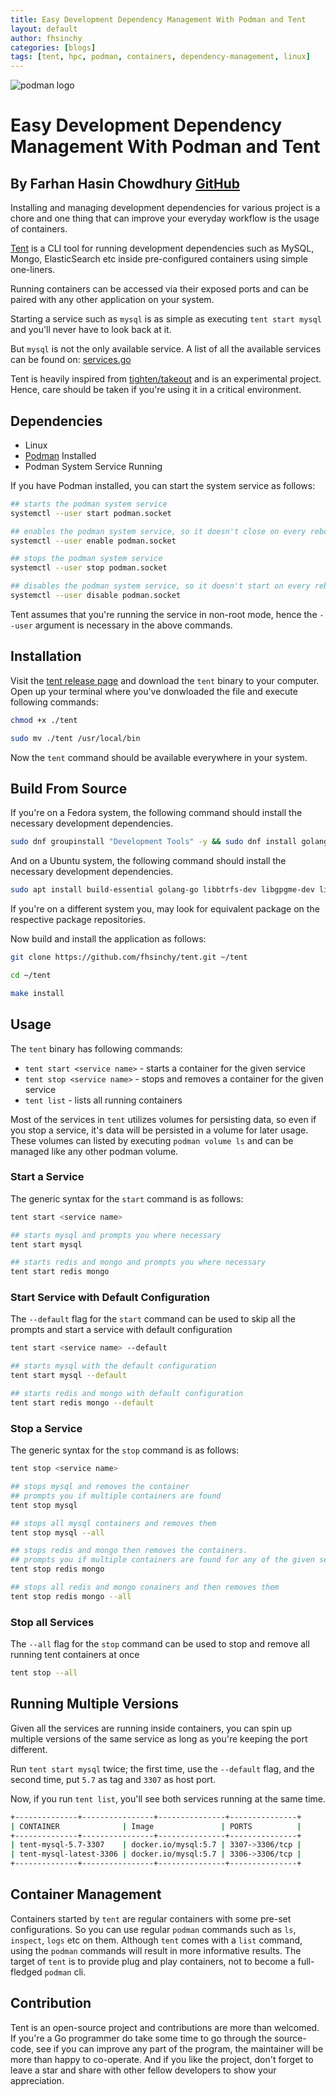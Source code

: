 ```yaml
---
title: Easy Development Dependency Management With Podman and Tent
layout: default
author: fhsinchy
categories: [blogs]
tags: [tent, hpc, podman, containers, dependency-management, linux]
---
```


![podman logo](../static/vectors/raw/podman.svg)

# Easy Development Dependency Management With Podman and Tent

## By Farhan Hasin Chowdhury [GitHub](https://github.com/fhsinchy)

Installing and managing development dependencies for various project is a chore and one thing that can improve your everyday workflow is the usage of containers.

[Tent](https://github.com/fhsinchy/tent/) is a CLI tool for running development dependencies such as MySQL, Mongo, ElasticSearch etc inside pre-configured containers using simple one-liners.

<!--truncate-->

Running containers can be accessed via their exposed ports and can be paired with any other application on your system.

Starting a service such as `mysql` is as simple as executing `tent start mysql` and you'll never have to look back at it.

But `mysql` is not the only available service. A list of all the available services can be found on: [services.go](https://github.com/fhsinchy/tent/blob/master/store/services.go)

Tent is heavily inspired from [tighten/takeout](https://github.com/tighten/takeout) and is an experimental project. Hence, care should be taken if you're using it in a critical environment.

## Dependencies

- Linux
- [Podman](https://podman.io/getting-started/installation) Installed
- Podman System Service Running

If you have Podman installed, you can start the system service as follows:

```bash
## starts the podman system service
systemctl --user start podman.socket

## enables the podman system service, so it doesn't close on every reboot
systemctl --user enable podman.socket

## stops the podman system service
systemctl --user stop podman.socket

## disables the podman system service, so it doesn't start on every reboot
systemctl --user disable podman.socket
```

Tent assumes that you're running the service in non-root mode, hence the `--user` argument is necessary in the above commands.

## Installation

Visit the [tent release page](https://github.com/fhsinchy/tent/releases/) and download the `tent` binary to your computer. Open up your terminal where you've donwloaded the file and execute following commands:

```bash
chmod +x ./tent

sudo mv ./tent /usr/local/bin
```

Now the `tent` command should be available everywhere in your system.

## Build From Source

If you're on a Fedora system, the following command should install the necessary development dependencies.

```bash
sudo dnf groupinstall "Development Tools" -y && sudo dnf install golang btrfs-progs-devel gpgme-devel device-mapper-devel -y
```

And on a Ubuntu system, the following command should install the necessary development dependencies.

```bash
sudo apt install build-essential golang-go libbtrfs-dev libgpgme-dev libdevmapper-dev -y
```

If you're on a different system you, may look for equivalent package on the respective package repositories.

Now build and install the application as follows:

```bash
git clone https://github.com/fhsinchy/tent.git ~/tent

cd ~/tent

make install
```

## Usage

The `tent` binary has following commands:

- `tent start <service name>` - starts a container for the given service
- `tent stop <service name>` - stops and removes a container for the given service
- `tent list` - lists all running containers

Most of the services in `tent` utilizes volumes for persisting data, so even if you stop a service, it's data will be persisted in a volume for later usage. These volumes can listed by executing `podman volume ls` and can be managed like any other podman volume.

### Start a Service

The generic syntax for the `start` command is as follows:

```bash
tent start <service name>

## starts mysql and prompts you where necessary
tent start mysql

## starts redis and mongo and prompts you where necessary
tent start redis mongo
```

### Start Service with Default Configuration

The `--default` flag for the `start` command can be used to skip all the prompts and start a service with default configuration

```bash
tent start <service name> --default

## starts mysql with the default configuration
tent start mysql --default

## starts redis and mongo with default configuration
tent start redis mongo --default
```

### Stop a Service

The generic syntax for the `stop` command is as follows:

```bash
tent stop <service name>

## stops mysql and removes the container
## prompts you if multiple containers are found
tent stop mysql

## stops all mysql containers and removes them
tent stop mysql --all

## stops redis and mongo then removes the containers.
## prompts you if multiple containers are found for any of the given services.
tent stop redis mongo

## stops all redis and mongo conainers and then removes them
tent stop redis mongo --all
```

### Stop all Services

The `--all` flag for the `stop` command can be used to stop and remove all running tent containers at once

```bash
tent stop --all
```

## Running Multiple Versions

Given all the services are running inside containers, you can spin up multiple versions of the same service as long as you're keeping the port different.

Run `tent start mysql` twice; the first time, use the `--default` flag, and the second time, put `5.7` as tag and `3307` as host port.

Now, if you run `tent list`, you'll see both services running at the same time.

```bash
+--------------+----------------+---------------+---------------+
| CONTAINER              | Image               | PORTS          |
+--------------+----------------+---------------+---------------+
| tent-mysql-5.7-3307    | docker.io/mysql:5.7 | 3307->3306/tcp |
| tent-mysql-latest-3306 | docker.io/mysql:5.7 | 3306->3306/tcp |
+--------------+----------------+---------------+---------------+
```

## Container Management

Containers started by `tent` are regular containers with some pre-set configurations. So you can use regular `podman` commands such as `ls`, `inspect`, `logs` etc on them. Although `tent` comes with a `list` command, using the `podman` commands will result in more informative results. The target of `tent` is to provide plug and play containers, not to become a full-fledged `podman` cli.

## Contribution

Tent is an open-source project and contributions are more than welcomed. If you're a Go programmer do take some time to go through the source-code, see if you can improve any part of the program, the maintainer will be more than happy to co-operate. And if you like the project, don't forget to leave a star and share with other fellow developers to show your appreciation.
